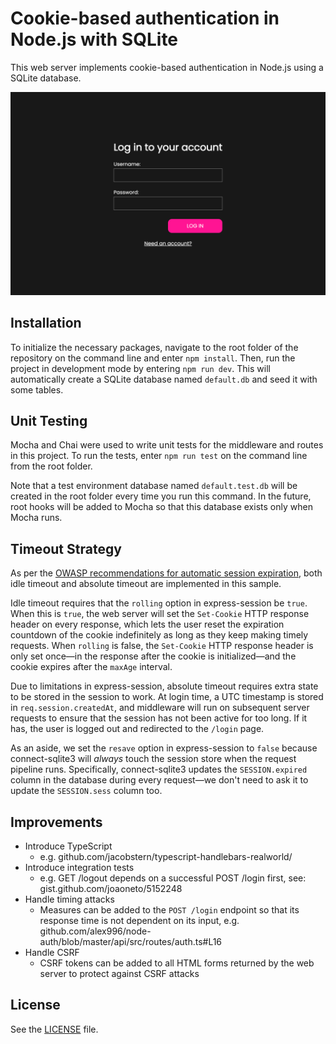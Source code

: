 # Cookie-based authentication in Node.js with SQLite

This web server implements cookie-based authentication in Node.js using a SQLite database.

![Login page screenshot](https://github.com/gvlsq/node-cookie-auth/blob/main/screenshot.png)

## Installation

To initialize the necessary packages, navigate to the root folder of the repository on the command line and enter `npm install`.
Then, run the project in development mode by entering `npm run dev`. This will automatically create a SQLite database named `default.db` and seed it with some tables.

## Unit Testing

Mocha and Chai were used to write unit tests for the middleware and routes in this project. To run
the tests, enter `npm run test` on the command line from the root folder.

Note that a test environment database named `default.test.db` will be created in the root folder every
time you run this command. In the future, root hooks will be added to Mocha so that this database exists only when Mocha runs.

## Timeout Strategy

As per the [OWASP recommendations for automatic session expiration](https://cheatsheetseries.owasp.org/cheatsheets/Session_Management_Cheat_Sheet.html#automatic-session-expiration), both idle timeout and absolute timeout are implemented in this sample.

Idle timeout requires that the `rolling` option in express-session be `true`.
When this is `true`, the web server will set the `Set-Cookie` HTTP response header on every response, which lets the user reset the expiration countdown of the cookie indefinitely as long as they keep making timely requests.
When `rolling` is false, the `Set-Cookie` HTTP response header is only set once—in the response after the cookie is initialized—and the cookie expires after the `maxAge` interval.

Due to limitations in express-session, absolute timeout requires extra state to be stored in the session to work.
At login time, a UTC timestamp is stored in `req.session.createdAt`, and middleware will run on subsequent server requests to ensure that the session has not been active for too long. If it has, the user is logged out and redirected to the `/login` page.

As an aside, we set the ```resave``` option in express-session to `false` because connect-sqlite3 will *always* touch the session store when the request pipeline runs.
Specifically, connect-sqlite3 updates the `SESSION.expired` column in the database during every request—we don't need to ask it to update the `SESSION.sess` column too.

## Improvements

* Introduce TypeScript
	* e.g. github.com/jacobstern/typescript-handlebars-realworld/
* Introduce integration tests
	* e.g. GET /logout depends on a successful POST /login first, see: gist.github.com/joaoneto/5152248
* Handle timing attacks
	* Measures can be added to the `POST /login` endpoint so that its response time is not dependent on its input, e.g. github.com/alex996/node-auth/blob/master/api/src/routes/auth.ts#L16
* Handle CSRF
	* CSRF tokens can be added to all HTML forms returned by the web server to protect against CSRF attacks

## License

See the [LICENSE](https://github.com/gvlsq/node-cookie-auth/blob/main/LICENSE) file.
